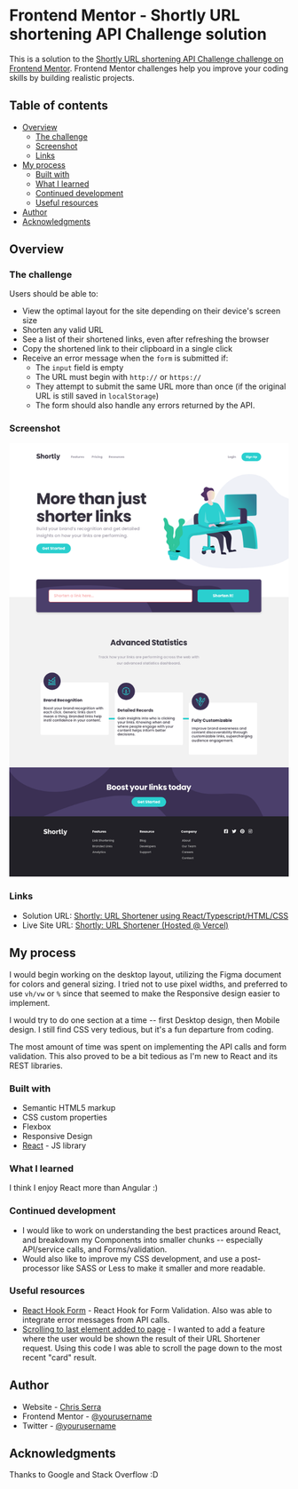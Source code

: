 # Frontend Mentor - Shortly URL shortening API Challenge solution

This is a solution to the [Shortly URL shortening API Challenge challenge on Frontend Mentor](https://www.frontendmentor.io/challenges/url-shortening-api-landing-page-2ce3ob-G). Frontend Mentor challenges help you improve your coding skills by building realistic projects. 

## Table of contents

- [Overview](#overview)
  - [The challenge](#the-challenge)
  - [Screenshot](#screenshot)
  - [Links](#links)
- [My process](#my-process)
  - [Built with](#built-with)
  - [What I learned](#what-i-learned)
  - [Continued development](#continued-development)
  - [Useful resources](#useful-resources)
- [Author](#author)
- [Acknowledgments](#acknowledgments)

## Overview

### The challenge

Users should be able to:

- View the optimal layout for the site depending on their device's screen size
- Shorten any valid URL
- See a list of their shortened links, even after refreshing the browser
- Copy the shortened link to their clipboard in a single click
- Receive an error message when the `form` is submitted if:
  - The `input` field is empty
  - The URL must begin with `http://` or `https://`
  - They attempt to submit the same URL more than once (if the original URL is still saved in `localStorage`)
  - The form should also handle any errors returned by the API.

### Screenshot

![](./screenshot.png)

### Links

- Solution URL: [Shortly: URL Shortener using React/Typescript/HTML/CSS](https://www.frontendmentor.io/solutions/shortly-url-shortener-using-reacttypescripthtmlcss-S1E_AhdIq)
- Live Site URL: [Shortly: URL Shortener (Hosted @ Vercel)](https://shortly-react-ts.vercel.app/)

## My process

I would begin working on the desktop layout, utilizing the Figma document for colors and general sizing. I tried not to use pixel widths, and preferred to use `vh/vw` or `%` since that seemed to make the Responsive design easier to implement.

I would try to do one section at a time -- first Desktop design, then Mobile design. I still find CSS very tedious, but it's a fun departure from coding.

The most amount of time was spent on implementing the API calls and form validation. This also proved to be a bit tedious as I'm new to React and its REST libraries.

### Built with

- Semantic HTML5 markup
- CSS custom properties
- Flexbox
- Responsive Design
- [React](https://reactjs.org/) - JS library

### What I learned

I think I enjoy React more than Angular :)

### Continued development

- I would like to work on understanding the best practices around React, and breakdown my Components into smaller chunks -- especially API/service calls, and Forms/validation.
- Would also like to improve my CSS development, and use a post-processor like SASS or Less to make it smaller and more readable.
### Useful resources

- [React Hook Form](https://react-hook-form.com/) - React Hook for Form Validation. Also was able to integrate error messages from API calls.
- [Scrolling to last element added to page](https://stackoverflow.com/questions/43441856/how-to-scroll-to-an-element) - I wanted to add a feature where the user would be shown the result of their URL Shortener request. Using this code I was able to scroll the page down to the most recent "card" result.

## Author

- Website - [Chris Serra](https://github.com/cbserra)
- Frontend Mentor - [@yourusername](https://www.frontendmentor.io/profile/cbserra)
- Twitter - [@yourusername](https://www.twitter.com/bearserra)

## Acknowledgments

Thanks to Google and Stack Overflow :D
